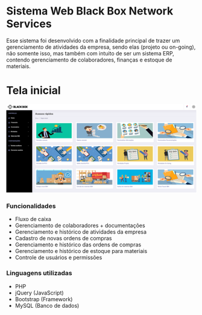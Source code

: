 # Sistema Web Black Box Network Services
Esse sistema foi desenvolvido com a finalidade principal de trazer um gerenciamento de atividades da empresa, sendo elas (projeto ou on-going), não somente isso, mas também com intuito de ser um sistema ERP, contendo gerenciamento de colaboradores, finanças e estoque de materiais.

# Tela inicial

![Concept admin dashboard template preview](menu.png)

### Funcionalidades 

- Fluxo de caixa          
- Gerenciamento de colaboradores + documentações
- Gerenciamento e histórico de atividades da empresa
- Cadastro de novas ordens de compras
- Gerenciamento e histórico das ordens de compras
- Gerenciamento e histórico de estoque para materiais
- Controle de usuários e permissões          


### Linguagens utilizadas 

- PHP   
- jQuery    (JavaScript)       
- Bootstrap (Framework) 
- MySQL     (Banco de dados)


